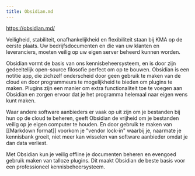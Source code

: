 ```yaml
---
title: Obsidian.md
---
```

https://obsidian.md/

Veiligheid, stabiliteit, onafhankelijkheid en flexibiliteit staan bij KMA op de eerste plaats. Uw bedrijfsdocumenten en die van uw klanten en leveranciers, moeten veilig op uw eigen server beheerd kunnen worden.

Obsidian vormt de basis van ons kennisbeheersysteem, en is door zijn gedeeltelijk open-source filosofie perfect om op te bouwen. Obsidian is een notitie app, die zichzelf onderscheid door geen gebruik te maken van de cloud en door programmeurs te mogelijkheid te bieden om plugins te maken.  Plugins zijn een manier om extra functionaliteit toe te voegen aan Obsidian en zorgen ervoor dat je het programma helemaal naar eigen wens kunt maken.

Waar andere software aanbieders er vaak op uit zijn om je bestanden bij hun op de cloud te beheren, geeft Obsidian de vrijheid om je bestanden veilig op je eigen computer te houden. En door gebruik te maken van [[Markdown format]] voorkom je "vendor lock-in" waarbij je, naarmate je kennisbank groeit, niet meer kan wisselen van software aanbieder omdat je dan data verliest.

Met Obsidian kun je veilig offline je documenten beheren en evengoed gebruik maken van talloze plugins. Dit maakt Obsidian de beste basis voor een professioneel kennisbeheersysteem.